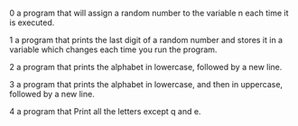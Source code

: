 0 a program that will assign a random number to the variable n each time it is executed.

1 a program that prints the last digit of a random number and stores it in a variable which changes each time you run the program.

2 a program that prints the alphabet in lowercase, followed by a new line.

3 a program that prints the alphabet in lowercase, and then in uppercase, followed by a new line.

4 a program that Print all the letters except q and e.
